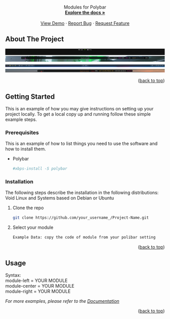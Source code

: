 <!-- PROJECT LOGO -->
<br />
<div align="center">
  <p align="center">
    Modules for Polybar
    <br />
    <a href="https://github.com/midnightxd/Modules"><strong>Explore the docs »</strong></a>
    <br />
    <br />
    <a href="https://github.com/midnightxd/Modules">View Demo</a>
    ·
    <a href="https://github.com/midnightxd/Modules/issues">Report Bug</a>
    ·
    <a href="https://github.com/midnightxd/Modules/issues">Request Feature</a>
  </p>
</div>

## About The Project

<img src="images/p-1.jpg" alt="p1" >
<img src="images/p-2.jpg" alt="p2" >
<img src="images/p-3.jpg" alt="p3" >
<img src="images/p-4.jpg" alt="p4" >

<p align="right">(<a href="#top">back to top</a>)</p>



<!-- GETTING STARTED -->
## Getting Started

This is an example of how you may give instructions on setting up your project locally.
To get a local copy up and running follow these simple example steps.

### Prerequisites

This is an example of how to list things you need to use the software and how to install them.
* Polybar
  ```sh
  #xbps-install -S polybar 
  ```

### Installation

The following steps describe the installation in the following distributions: Void Linux and Systems based on Debian or Ubuntu

1. Clone the repo
   ```sh
   git clone https://github.com/your_username_/Project-Name.git
   ```
2. Select your module
   ```sh
   Example Data: copy the code of module from your polibar setting
   ```
<p align="right">(<a href="#top">back to top</a>)</p>



<!-- USAGE EXAMPLES -->
## Usage
Syntax:<br> module-left = YOUR MODULE<br>
module-center = YOUR MODULE<br>
module-right = YOUR MODULE


_For more examples, please refer to the [Documentation](https://github.com/polybar/polybar)_

<p align="right">(<a href="#top">back to top</a>)</p>

